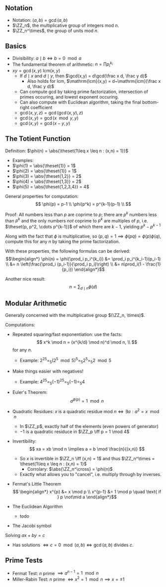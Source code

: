 ## Notation
- Notation: $(a,b) = \gcd(a,b)$
- $\ZZ_n$, the multiplicative group of integers mod $n$.
- $\ZZ_n^\times$, the group of units mod $n$.

## Basics
- Divisibility: $a\mid b \iff b = 0 \mod a$
- The fundamental theorem of arithmetic: $n = \prod p_i^{k_i}$
- $xy = \gcd{(x,y)}~\mathrm{lcm}{(x,y)}$
	- If $d\mid x$ and $d\mid y$, then $\gcd(x,y) = d\gcd(\frac x d, \frac y d)$
		- Also holds for lcm, $\mathrm{lcm}(x,y) = d~\mathrm{lcm}(\frac x d, \frac y d)$
	- Can compute gcd by taking prime factorization, intersection of primes occuring, and lowest exponent occuring.
	- Can also compute with Euclidean algorithm, taking the final bottom-right coefficient
	- $\gcd(x, y, z) = \gcd(\gcd(x,y), z)$
	- $\gcd(x, y) = \gcd(x\mod y, y)$
	- $\gcd(x,y) = \gcd(x-y, y)$


## The Totient Function
Definition: $\phi(n) = \abs{\theset{1\leq x \leq n : (x,n) = 1}}$
- Examples:
- $\phi(1) = \abs{\theset{1}} = 1$
- $\phi(2) = \abs{\theset{1}} = 1$
- $\phi(3) = \abs{\theset{1,2}} = 2$
- $\phi(4) = \abs{\theset{1,3}} = 2$
- $\phi(5) = \abs{\theset{1,2,3,4}} = 4$

General properties for computation:
$$
\phi(p) = p-1 \\
\phi(p^k) = p^{k-1}(p-1) \\
$$

Proof: All numbers less than $p$ are coprime to $p$; there are $p^k$ numbers less than $p^k$ and the only numbers _not_ coprime to $p^k$ are multiples of $p$, i.e. $\theset{p, p^2, \cdots p^{k-1}}$ of which there are $k-1$, yielding $p^k - p^{k-1}$

Along with the fact that $\phi$ is multiplicative, so $(p,q) = 1 \implies \phi(pq) = \phi(p)\phi(q)$, compute this for any $n$ by taking the prime factorization.

With these properties, the following formulas can be derived:
$$\begin{align*}
\phi(n) = \phi(\prod_i p_i^{k_i}) &= \prod_i p_i^{k_i-1}(p_i-1) \\ &= n \left(\frac{\prod_i (p_i-1)}{\prod_i p_i}\right) \\ &= n\prod_i(1 - \frac{1}{p_i})
\end{align*}$$

Another nice result:
$$ n = \sum_{d\mid n} \phi(d) $$

## Modular Arithmetic
Generally concerned with the multiplicative group $(\ZZ_n, \times)$.

Computations:
- Repeated squaring/fast exponentiation: use the facts:
$$
x^k \mod n = (x^{k/d} \mod n)^d \mod n, \\
$$
for any $n$.
	- Example: $2^{25} =_5 (2^5 \mod 5)^5 =_5 2^5 =_5 2 \mod 5$
- Make things easier with negatives!
	- Example: $4^{25} =_5 (-1)^{25} =_5 (-1) =_5 4$
- Euler's Theorem:
$$
a^{\phi(p)} = 1 \mod n
$$

- Quadratic Residues: $x$ is a quadratic residue mod $n \iff \exists a: a^2 = x \mod n$
	- In $\ZZ_p$, exactly half of the elements (even powers of generator)
	- $-1$ is a quadratic residuce in $\ZZ_p \iff p = 1 \mod 4$

- Invertibility:
$$
xa = xb \mod n \implies a = b \mod \frac{n}{(x,n)}
$$
	- So $x$ is invertible in $\ZZ_n \iff (x,n) = 1$ and thus $\ZZ_n^\times = \theset{1\leq x \leq n : (x,n) = 1}$
		- Corrolary: $\abs{\ZZ_n^\cross} = \phi(n)$
	- Exactly what allows you to "cancel", i.e. multiply through by inverses.

- Fermat's Little Theorem
$$
\begin{align*}
x^{p}  &= x \mod p \\
x^{p-1} &= 1 \mod p \quad \text{ if } p \not\mid a
\end{align*}$$
- The Euclidean Algorithm
	- todo
- The Jacobi symbol

Solving $ax + by = c$
- Has solutions $\iff c = 0 \mod (a,b) \iff \gcd(a,b) \text{ divides } c$.

## Prime Tests
- Fermat Test: $n$ prime $\implies a^{n-1} = 1 \mod n$
- Miller-Rabin Test: $n$ prime $\iff x^2 = 1 \mod n \implies x = \pm 1$

